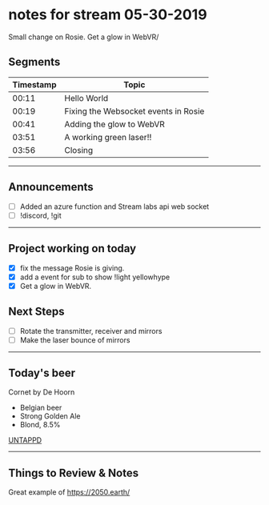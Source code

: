 # notes for stream 05-30-2019

Small change on Rosie. Get a glow in WebVR/

## Segments

| Timestamp | Topic |
| --- | --- |
| 00:11 | Hello World |
| 00:19 | Fixing the Websocket events in Rosie |
| 00:41 | Adding the glow to WebVR |
| 03:51 | A working green laser!! |
| 03:56 | Closing |

---

## Announcements

- [ ] Added an azure function and Stream labs api web socket
- [ ] !discord, !git

---

## Project working on today

- [X] fix the message Rosie is giving.
- [X] add a event for sub to show !light yellowhype
- [X] Get a glow in WebVR.

## Next Steps

- [ ] Rotate the transmitter, receiver and mirrors
- [ ] Make the laser bounce of mirrors

---

## Today's beer

Cornet by De Hoorn

- Belgian beer
- Strong Golden Ale
- Blond, 8.5%
  
[UNTAPPD](https://untappd.com/b/brouwerij-de-hoorn-cornet/828399)

---

## Things to Review & Notes

Great example of https://2050.earth/
